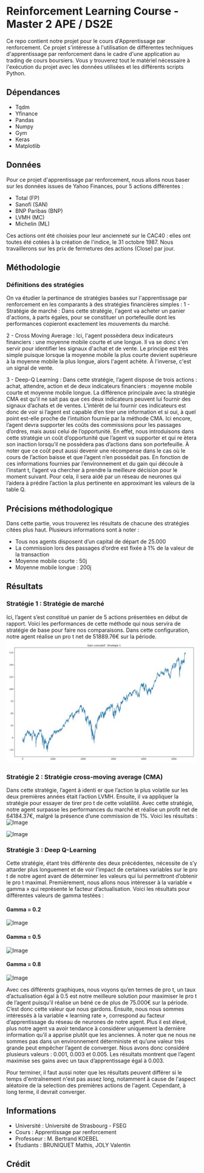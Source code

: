 # Reinforcement Learning Course - Master 2 APE / DS2E
Ce repo contient notre projet pour le cours d'Apprentissage par renforcement. 
Ce projet s'intéresse à l'utilisation de différentes techniques d'apprentissage par renforcement dans le cadre d'une application au trading de cours boursiers. 
Vous y trouverez tout le matériel nécessaire à l'exécution du projet avec les données utilisées et les différents scripts Python.
  
## Dépendances 
- Tqdm
- Yfinance
- Pandas
- Numpy
- Gym
- Keras
- Matplotlib

## Données
Pour ce projet d'apprentissage par renforcement, nous allons nous baser sur les données issues de Yahoo Finances, pour 5 actions différentes :
- Total (FP)
- Sanofi (SAN)
- BNP Paribas (BNP)
- LVMH (MC)
- Michelin (ML)

Ces actions ont été choisies pour leur ancienneté sur le CAC40 : elles ont toutes été cotées à la création de l'indice, le 31 octobre 1987.
Nous travaillerons sur les prix de fermetures des actions (Close) par jour.

## Méthodologie
### Définitions des stratégies
 On va étudier la pertinance de stratégies basées sur l'apprentissage par renforcement en les comparants à des stratégies financières simples :
  1 - Stratégie de marché : 
    Dans cette stratégie, l'agent va acheter un panier d'actions, à parts égales, pour se constituer un portefeuille dont les performances copieront exactement les mouvements du marché. 

  2 - Cross Moving Average : 
    Ici, l'agent possèdera deux indicateurs financiers : une moyenne mobile courte et une longue.
    Il va se donc s'en servir pour identifier les signaux d'achat et de vente. Le principe est très simple puisque lorsque la moyenne mobile la plus courte devient supérieure à la moyenne mobile la plus longue, alors l'agent achète. À l'inverse, c'est un signal de vente. 
  
  3 - Deep-Q Learning :
    Dans cette stratégie, l’agent dispose de trois actions : achat, attendre, action
    et de deux indicateurs financiers : moyenne mobile courte et moyenne mobile longue. La différence principale avec la stratégie CMA est qu’il ne sait pas que ces deux indicateurs peuvent lui fournir des signaux d’achats et de ventes. 
    L’intérêt de lui fournir ces indicateurs est donc de voir si l’agent est capable d’en tirer une information et si oui, à quel point est-elle proche de l’intuition fournie par la méthode CMA. Ici encore, l’agent devra supporter les coûts des commissions pour les passages d’ordres, mais aussi celui de l’opportunité. En effet, nous introduisons dans cette stratégie un coût d’opportunité que l’agent va supporter et qui re ètera son inaction lorsqu’il ne possèdera pas d’actions dans son portefeuille. À noter que ce coût peut aussi devenir une récompense dans le cas où le cours de l’action baisse et que l’agent n’en possédait pas. 
    En fonction de ces informations fournies par l’environnement et du gain qui découle à l’instant t, l’agent va chercher à prendre la meilleure décision pour le moment suivant. Pour cela, il sera aidé par un réseau de neurones qui l’aidera à prédire l’action la plus pertinente en approximant les valeurs de la table Q.

## Précisions méthodologique
Dans cette partie, vous trouverez les résultats de chacune des stratégies citées plus haut.
Plusieurs informations sont à noter :
- Tous nos agents disposent d’un capital de départ de 25.000
- La commission lors des passages d’ordre est fixée à 1% de la valeur de la transaction
- Moyenne mobile courte : 50j
- Moyenne mobile longue : 200j

## Résultats
### Stratégie 1 : Stratégie de marché
Ici, l’agent s’est constitué un panier de 5 actions présentées en début de rapport. Voici les performances de cette méthode qui nous servira de stratégie de base pour faire nos comparaisons.
Dans cette configuration, notre agent réalise un pro t net de 51889.76€ sur la période.
![Image](Graph/results1.png)

### Stratégie 2 : Stratégie cross-moving average (CMA)
Dans cette stratégie, l’agent à identi er que l’action la plus volatile sur les deux premières années était l’action LVMH. Ensuite, il va appliquer la stratégie pour essayer de tirer pro t de cette volatilité.
Avec cette stratégie, notre agent surpasse les performances du marché et réalise un profit net de 64184.37€, malgré la présence d’une commission de 1%.
Voici les résultats :
![Image](Graph/results2.png)

![Image](Graph/results3.png)

### Stratégie 3 : Deep Q-Learning
Cette stratégie, étant très différente des deux précédentes, nécessite de s’y attarder plus longuement et de voir l’impact de certaines variables sur le pro t de notre agent avant de déterminer les valeurs qui lui permettront d’obtenir le pro t maximal.
Premièrement, nous allons nous intéresser à la variable « gamma » qui représente le facteur d’actualisation. Voici les résultats pour différentes valeurs de gamma testées :
#### Gamma = 0.2
![Image](Graph/results4.png)
#### Gamma = 0.5
![Image](Graph/results5.png)
#### Gamma = 0.8
![Image](Graph/results6.png)

Avec ces différents graphiques, nous voyons qu’en termes de pro t, un taux d’actualisation égal à
0.5 est notre meilleure solution pour maximiser le pro t de l’agent puisqu’il réalise un béné ce de
plus de 75.000€ sur la période. C’est donc cette valeur que nous gardons.
Ensuite, nous nous sommes intéressés à la variable « learning rate », correspond au facteur
d’apprentissage du réseau de neurones de notre agent. Plus il est élevé, plus notre agent va avoir
tendance à considérer uniquement la dernière information qu’il a apprise plutôt que les anciennes. À
noter que ne nous ne sommes pas dans un environnement déterministe et qu’une valeur très
grande peut empêcher l’agent de converger. Nous avons donc considéré plusieurs valeurs : 0.001,
0.003 et 0.005. Les résultats montrent que l’agent maximise ses gains avec un taux d’apprentissage
égal à 0.003.

Pour terminer, il faut aussi noter que les résultats peuvent différer si le temps d'entraînement n'est pas assez long, notamment à cause de l'aspect aléatoire de la selection des premières actions de l'agent. Cependant, à long terme, il devrait converger.

## Informations
  - Université : Université de Strasbourg - FSEG
  - Cours : Apprentissage par renforcement
  - Professeur : M. Bertrand KOEBEL
  - Étudiants : BRUNIQUET Mathis, JOLY Valentin

## Crédit
